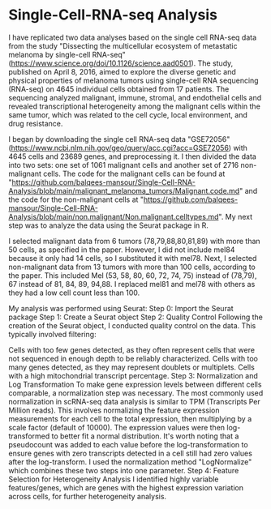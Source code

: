 # Single-Cell-RNA-seq Analysis

I have replicated two data analyses based on the single cell RNA-seq data from the study "Dissecting the multicellular ecosystem of metastatic melanoma by single-cell RNA-seq" (https://www.science.org/doi/10.1126/science.aad0501). The study, published on April 8, 2016, aimed to explore the diverse genetic and physical properties of melanoma tumors using single-cell RNA sequencing (RNA-seq) on 4645 individual cells obtained from 17 patients. The sequencing analyzed malignant, immune, stromal, and endothelial cells and revealed transcriptional heterogeneity among the malignant cells within the same tumor, which was related to the cell cycle, local environment, and drug resistance.

I began by downloading the single cell RNA-seq data "GSE72056" (https://www.ncbi.nlm.nih.gov/geo/query/acc.cgi?acc=GSE72056) with 4645 cells and 23689 genes, and preprocessing it. I then divided the data into two sets: one set of 1061 malignant cells and another set of 2716 non-malignant cells. The code for the malignant cells can be found at "https://github.com/balqees-mansour/Single-Cell-RNA-Analysis/blob/main/malignant_melanoma_tumors/Malignant.code.md" and the code for the non-malignant cells at "https://github.com/balqees-mansour/Single-Cell-RNA-Analysis/blob/main/non.malignant/Non.malignant.celltypes.md". My next step was to analyze the data using the Seurat package in R.

I selected malignant data from 6 tumors (78,79,88,80,81,89) with more than 50 cells, as specified in the paper. However, I did not include mel84 because it only had 14 cells, so I substituted it with mel78.
Next, I selected non-malignant data from 13 tumors with more than 100 cells, according to the paper. This included Mel (53, 58, 80, 60, 72, 74, 75) instead of (78,79), 67 instead of 81, 84, 89, 94,88. I replaced mel81 and mel78 with others as they had a low cell count less than 100.

My analysis was performed using Seurat:
Step 0: Import the Seurat package
Step 1: Create a Seurat object
Step 2: Quality Control
Following the creation of the Seurat object, I conducted quality control on the data. This typically involved filtering:

Cells with too few genes detected, as they often represent cells that were not sequenced in enough depth to be reliably characterized.
Cells with too many genes detected, as they may represent doublets or multiplets.
Cells with a high mitochondrial transcript percentage.
Step 3: Normalization and Log Transformation
To make gene expression levels between different cells comparable, a normalization step was necessary. The most commonly used normalization in scRNA-seq data analysis is similar to TPM (Transcripts Per Million reads). This involves normalizing the feature expression measurements for each cell to the total expression, then multiplying by a scale factor (default of 10000). The expression values were then log-transformed to better fit a normal distribution. It's worth noting that a pseudocount was added to each value before the log-transformation to ensure genes with zero transcripts detected in a cell still had zero values after the log-transform. I used the normalization method "LogNormalize" which combines these two steps into one parameter.
Step 4: Feature Selection for Heterogeneity Analysis
I identified highly variable features/genes, which are genes with the highest expression variation across cells, for further heterogeneity analysis.
 


